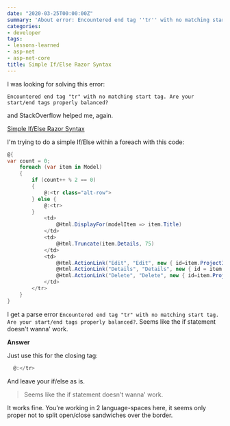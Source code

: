 ```yaml
---
date: "2020-03-25T00:00:00Z"
summary: 'About error: Encountered end tag ''tr'' with no matching start tag'
categories:
- developer
tags:
- lessons-learned
- asp-net
- asp-net-core
title: Simple If/Else Razor Syntax
---
```


I was looking for solving this error:

`Encountered end tag "tr" with no matching start tag. Are your start/end tags properly balanced?`

and StackOverflow helped me, again.

[Simple If/Else Razor Syntax](https://stackoverflow.com/questions/9710431/simple-if-else-razor-syntax)

I'm trying to do a simple If/Else within a foreach with this code:

```csharp
@{
var count = 0;
    foreach (var item in Model)
    {
        if (count++ % 2 == 0)
        {
            @:<tr class="alt-row">
        } else { 
            @:<tr>
        }
            <td>
                @Html.DisplayFor(modelItem => item.Title)
            </td>
            <td>
                @Html.Truncate(item.Details, 75)
            </td>
            <td>
                @Html.ActionLink("Edit", "Edit", new { id=item.ProjectId }) |
                @Html.ActionLink("Details", "Details", new { id = item.ProjectId }) |
                @Html.ActionLink("Delete", "Delete", new { id=item.ProjectId })
            </td>
        </tr>
    }
}
```

I get a parse error `Encountered end tag "tr" with no matching start tag. Are your start/end tags properly balanced?`. Seems like the if statement doesn't wanna' work.

**Answer**

Just use this for the closing tag:

```csharp
  @:</tr>
```

And leave your if/else as is.

> Seems like the if statement doesn't wanna' work.

It works fine. You're working in 2 language-spaces here, it seems only proper not to split open/close sandwiches over the border.

